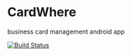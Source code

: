 # CardWhere
business card management android app

[![Build Status](https://travis-ci.com/chiksumwong/CardWhere.svg?token=zvXMXvZ8HnB2PtvDsBvS&branch=master)](https://travis-ci.com/chiksumwong/CardWhere)

